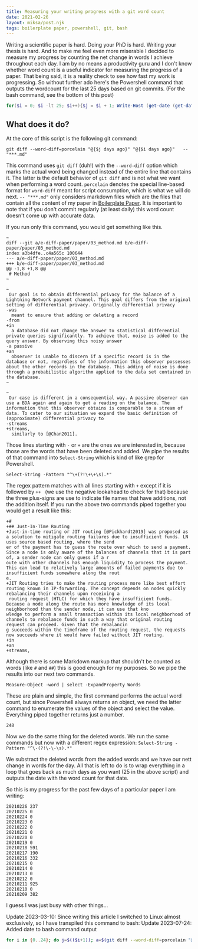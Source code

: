 ```yaml
---
title: Measuring your writing progress with a git word count
date: 2021-02-26
layout: miksa/post.njk
tags: boilerplate paper, powershell, git, bash
---
```


Writing a scientific paper is hard. Doing your PhD is hard. Writing your thesis is hard. And to make me feel even more miserable I decided to measure my progress by counting the net change in words I achieve throughout each day.
I am by no means a productivity guru and I don't know whether word count is a useful indicator for measuring the progress of a paper. That being said, it is a reality check to see how fast my  work is progressing.
So without further ado here's the Powershell command that outputs the wordcount for the last 25 days based on git commits. (For the bash command, see the bottom of this post)

```powershell
for($i = 0; $i -lt 25; $i++){$j = $i + 1; Write-Host (get-date (get-date).addDays(-$i) -UFormat "%Y%m%d") ((git diff --word-diff=porcelain "@{$j days ago}" "@{$i days ago}"   -- "***.md"| Select-String -Pattern "^\+.*" | Measure-Object -word | select -ExpandProperty Words) - (git diff --word-diff=porcelain "@{$j days ago}" "@{$i days ago}"  -- "***.md"| Select-String -Pattern "^-.*" | Measure-Object -word | select -ExpandProperty Words)) }
```
<!-- more -->
## What does it do?

At the core of this script is the following git command:

```
git diff --word-diff=porcelain "@{$j days ago}" "@{$i days ago}"   -- "***.md"
```

This command uses `git diff` (duh!) with the `--word-diff` option which marks the actual word being changed instead of the entire line that contains it. The latter is the default behavior of `git diff` and is not what we want when performing a word count. `porcelain` denotes the special line-based format for `word-diff` meant for script consumption, which is what we will do next. `-- "***.md"` only considers markdown files which are the files that contain all the content of my paper in [Boilerplate Paper](https://github.com/neumannjs/boilerplate-paper). It is important to note that if you don't commit regularly (at least daily) this word count doesn't come up with accurate data.

If you run only this command, you would get something like this.

```
~
diff --git a/e-diff-paper/paper/03_method.md b/e-diff-paper/paper/03_method.md
index a3b4dfe..c4a565c 100644
--- a/e-diff-paper/paper/03_method.md
+++ b/e-diff-paper/paper/03_method.md
@@ -1,8 +1,8 @@
 # Method
~

~
 Our goal is to obtain differential privacy for the balance of a Lightning Network payment channel. This goal differs from the original setting of differential privacy. Originally differential privacy
-was
  meant to ensure that adding or deleting a record
-from
+in
  a database did not change the answer to statistical differential private queries significantly. To achieve that, noise is added to the query answer. By observing this noisy answer 
-a passive
+an
  observer is unable to discern if a specific record is in the database or not, regardless of the information this observer possesses about the other records in the database. This adding of noise is done through a probabilistic algorithm applied to the data set contained in the database.
~
 
~
 Our case is different in a consequential way. A passive observer can use a BDA again and again to get a reading on the balance. The information that this observer obtains is comparable to a stream of data. To cater to our situation we expand the basic definition of (approximate) differential privacy to 
-streams
+streams,
  similarly to [@Chan2011].
```

Those lines starting with `-` or `+` are the ones we are interested in, because those are the words that have been deleted and added. We pipe the results of that command into `Select-String` which is kind of like grep for Powershell.

```
Select-String -Pattern "^\+(?!\+\+\s).*"
```

The regex pattern matches with all lines starting with `+` except if it is followed by `++ ` (we use the negative lookahead to check for that) because the three plus-signs are use to indicate file names that have additions, not the addition itself. If you run the above two commands piped together you would get a result like this:

```
+#
+## Just-In-Time Routing
+Just-in-time routing or JIT routing [@Pickhardt2019] was proposed as a solution to mitigate routing failures due to insufficient funds. LN uses source based routing, where the send 
er of the payment has to guess the route over which to send a payment. Since a node is only aware of the balances of channels that it is part of, a sender node can only guess if a r
oute with other channels has enough liquidity to process the payment. This can lead to relatively large amounts of failed payments due to insufficient funds somewhere along the rout 
e.
+JIT Routing tries to make the routing process more like best effort routing known in IP-forwarding. The concept depends on nodes quickly rebalancing their channels upon receiving a
 routing request (HTLC) for which they have insufficient funds. Because a node along the route has more knowledge of its local neighborhood than the sender node, it can use that kno
wledge to perform a small transaction within its local neighborhood of channels to rebalance funds in such a way that original routing request can proceed. Given that the rebalancin 
g succeeds within the timeframe of the routing request, the requests now succeeds where it would have failed without JIT routing.
+in
+an
+streams,
```

Although there is some Markdown markup that shouldn't be counted as words (like `#` and `##`) this is good enough for my purposes. So we pipe the results into our next two commands.

```
Measure-Object -word | select -ExpandProperty Words
```

These are plain and simple, the first command performs the actual word count, but since Powershell always returns an object, we need the latter command to enumerate the values of the object and select the value. Everything piped together returns just a number.

```
248
```

Now we do the same thing for the deleted words. We run the same commands but now with a different regex expression: `Select-String -Pattern "^\-(?!\-\-\s).*"`

We substract the deleted words from the added words and we have our nett change in words for the day. All that is left to do is to wrap everything in a loop that goes back as much days as you want (25 in the above script) and outputs the date with the word count for that date.

So this is my progress for the past few days of a particular paper I am writing:

```
20210226 237
20210225 0
20210224 0
20210223 0
20210222 0
20210221 0
20210220 0
20210219 0
20210218 591
20210217 190
20210216 332
20210215 0
20210214 0
20210213 0
20210212 0
20210211 925
20210210 0
20210209 382
```

I guess I was just busy with other things...

Update 2023-03-10: Since writing this article I switched to Linux almost exclusively, so I have transpiled this command to bash:
Update 2023-07-24: Added date to bash command output 

```bash
for i in {0..24}; do j=$(($i+1)); a=$(git diff --word-diff=porcelain "@{$j days ago}" "@{$i days ago}"   -- '***.md' | grep '^+' | grep -v '^+++'| wc -w) ; b=$(git diff --word-diff=porcelain "@{$j days ago}" "@{$i days ago}"   -- '***.md' | grep '^-' | grep -v '^---'| wc -w) ; d=$(date +%Y%m%d -d "$i days ago") ; echo $d $(($a - $b)); done
```

